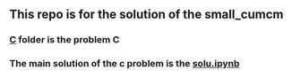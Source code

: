 ## This repo is for the solution of the small_cumcm



### [C](https://github.com/Chenpeel/solution_of_c/blob/master/C) folder is the problem C

### The main solution of the c problem is the  [solu.ipynb](https://github.com/Chenpeel/solution_of_c/blob/master/solu.ipynb)
